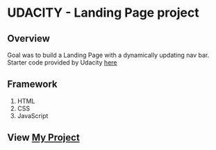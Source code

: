 # UDACITY - Landing Page project

## Overview
Goal was to build a Landing Page with a dynamically updating nav bar.
Starter code provided by Udacity [here](https://github.com/udacity/fend/tree/refresh-2019)

## Framework
1. HTML
2. CSS
3. JavaScript

## View [My Project](https://mwise0829.github.io/landing_page)
